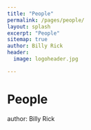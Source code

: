 ```yaml
---
title: "People"
permalink: /pages/people/
layout: splash
excerpt: "People"
sitemap: true
author: Billy Rick
header:
  image: logoheader.jpg

---
```


<h1>People</h1>
author: Billy Rick
